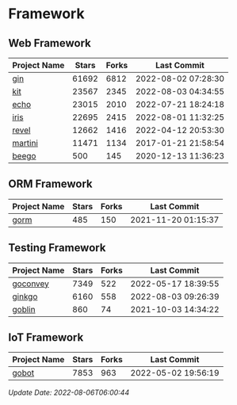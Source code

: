 # Framework

## Web Framework
| Project Name | Stars | Forks | Last Commit |
| ------------ | ----- | ----- | ----------- |
| [gin](https://github.com/gin-gonic/gin) | 61692 | 6812 | 2022-08-02 07:28:30 |
| [kit](https://github.com/go-kit/kit) | 23567 | 2345 | 2022-08-03 04:34:55 |
| [echo](https://github.com/labstack/echo) | 23015 | 2010 | 2022-07-21 18:24:18 |
| [iris](https://github.com/kataras/iris) | 22695 | 2415 | 2022-08-01 11:32:25 |
| [revel](https://github.com/revel/revel) | 12662 | 1416 | 2022-04-12 20:53:30 |
| [martini](https://github.com/go-martini/martini) | 11471 | 1134 | 2017-01-21 21:58:54 |
| [beego](https://github.com/astaxie/beego) | 500 | 145 | 2020-12-13 11:36:23 |

## ORM Framework
| Project Name | Stars | Forks | Last Commit |
| ------------ | ----- | ----- | ----------- |
| [gorm](https://github.com/jinzhu/gorm) | 485 | 150 | 2021-11-20 01:15:37 |

## Testing Framework
| Project Name | Stars | Forks | Last Commit |
| ------------ | ----- | ----- | ----------- |
| [goconvey](https://github.com/smartystreets/goconvey) | 7349 | 522 | 2022-05-17 18:39:55 |
| [ginkgo](https://github.com/onsi/ginkgo) | 6160 | 558 | 2022-08-03 09:26:39 |
| [goblin](https://github.com/franela/goblin) | 860 | 74 | 2021-10-03 14:34:22 |

## IoT Framework
| Project Name | Stars | Forks | Last Commit |
| ------------ | ----- | ----- | ----------- |
| [gobot](https://github.com/hybridgroup/gobot) | 7853 | 963 | 2022-05-02 19:56:19 |

*Update Date: 2022-08-06T06:00:44*